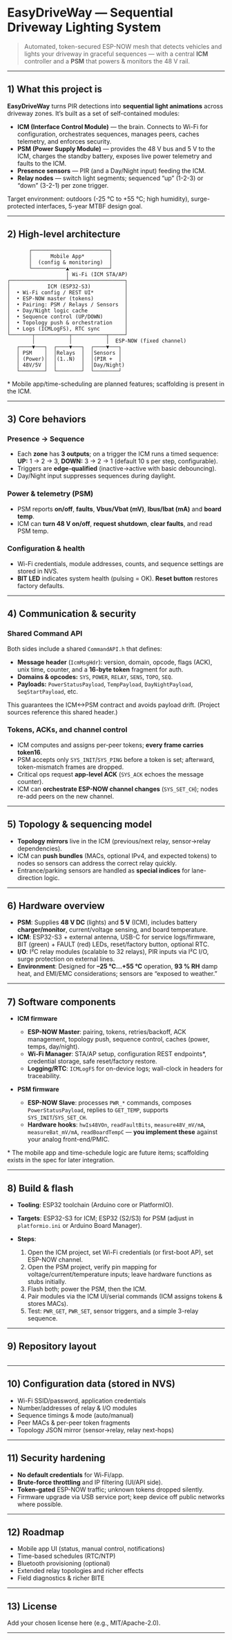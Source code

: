 # EasyDriveWay — Sequential Driveway Lighting System

> Automated, token-secured ESP-NOW mesh that detects vehicles and lights your driveway in graceful sequences — with a central **ICM** controller and a **PSM** that powers & monitors the 48 V rail.&#x20;

---

## 1) What this project is

**EasyDriveWay** turns PIR detections into **sequential light animations** across driveway zones.
It’s built as a set of self-contained modules:

* **ICM (Interface Control Module)** — the brain. Connects to Wi-Fi for configuration, orchestrates sequences, manages peers, caches telemetry, and enforces security.
* **PSM (Power Supply Module)** — provides the 48 V bus and 5 V to the ICM, charges the standby battery, exposes live power telemetry and faults to the ICM.
* **Presence sensors** — PIR (and a Day/Night input) feeding the ICM.
* **Relay nodes** — switch light segments; sequenced “up” (1-2-3) or “down” (3-2-1) per zone trigger.

Target environment: outdoors (-25 °C to +55 °C; high humidity), surge-protected interfaces, 5-year MTBF design goal.&#x20;

---

## 2) High-level architecture

```
       ┌─────────────────────────┐
       │      Mobile App*        │
       │  (config & monitoring)  │
       └───────────▲─────────────┘
                   │ Wi-Fi (ICM STA/AP)
┌──────────────────┴──────────────────┐
│            ICM (ESP32-S3)           │
│  • Wi-Fi config / REST UI*          │
│  • ESP-NOW master (tokens)          │
│  • Pairing: PSM / Relays / Sensors  │
│  • Day/Night logic cache            │
│  • Sequence control (UP/DOWN)       │
│  • Topology push & orchestration    │
│  • Logs (ICMLogFS), RTC sync        │
└───────┬───────────┬───────────┬─────┘
        │           │           │  ESP-NOW (fixed channel)
   ┌────▼───┐  ┌────▼───┐  ┌────▼───┐
   │ PSM    │  │Relays  │  │Sensors │
   │ (Power)│  │(1..N)  │  │(PIR +  │
   │ 48V/5V │  │        │  │Day/Night)
   └────────┘  └────────┘  └────────┘
```

\* Mobile app/time-scheduling are planned features; scaffolding is present in the ICM.&#x20;

---

## 3) Core behaviors

### Presence → Sequence

* Each **zone** has **3 outputs**; on a trigger the ICM runs a timed sequence:
  **UP:** 1 → 2 → 3, **DOWN:** 3 → 2 → 1 (default 10 s per step, configurable).
* Triggers are **edge-qualified** (inactive→active with basic debouncing).
* Day/Night input suppresses sequences during daylight.&#x20;

### Power & telemetry (PSM)

* PSM reports **on/off**, **faults**, **Vbus/Vbat (mV)**, **Ibus/Ibat (mA)** and **board temp**.
* ICM can **turn 48 V on/off**, **request shutdown**, **clear faults**, and read PSM temp.&#x20;

### Configuration & health

* Wi-Fi credentials, module addresses, counts, and sequence settings are stored in NVS.
* **BIT LED** indicates system health (pulsing = OK). **Reset button** restores factory defaults.&#x20;

---

## 4) Communication & security

### Shared Command API

Both sides include a shared `CommandAPI.h` that defines:

* **Message header** (`IcmMsgHdr`): version, domain, opcode, flags (ACK), unix time, counter, and a **16-byte token** fragment for auth.
* **Domains & opcodes:** `SYS`, `POWER`, `RELAY`, `SENS`, `TOPO`, `SEQ`.
* **Payloads:** `PowerStatusPayload`, `TempPayload`, `DayNightPayload`, `SeqStartPayload`, etc.

This guarantees the ICM<→PSM contract and avoids payload drift. (Project sources reference this shared header.)

### Tokens, ACKs, and channel control

* ICM computes and assigns per-peer tokens; **every frame carries token16**.
* PSM accepts only `SYS_INIT`/`SYS_PING` before a token is set; afterward, token-mismatch frames are dropped.
* Critical ops request **app-level ACK** (`SYS_ACK` echoes the message counter).
* ICM can **orchestrate ESP-NOW channel changes** (`SYS_SET_CH`); nodes re-add peers on the new channel.

---

## 5) Topology & sequencing model

* **Topology mirrors** live in the ICM (previous/next relay, sensor→relay dependencies).
* ICM can **push bundles** (MACs, optional IPv4, and expected tokens) to nodes so sensors can address the correct relay quickly.
* Entrance/parking sensors are handled as **special indices** for lane-direction logic.

---

## 6) Hardware overview

* **PSM**: Supplies **48 V DC** (lights) and **5 V** (ICM), includes battery **charger/monitor**, current/voltage sensing, and board temperature.
* **ICM**: ESP32-S3 + external antenna, USB-C for service logs/firmware, BIT (green) + FAULT (red) LEDs, reset/factory button, optional RTC.
* **I/O**: I²C relay modules (scalable to 32 relays), PIR inputs via I²C I/O, surge protection on external lines.
* **Environment**: Designed for **–25 °C…+55 °C** operation, **93 % RH** damp heat, and EMI/EMC considerations; sensors are “exposed to weather.”&#x20;

---

## 7) Software components

* **ICM firmware**

  * **ESP-NOW Master**: pairing, tokens, retries/backoff, ACK management, topology push, sequence control, caches (power, temps, day/night).
  * **Wi-Fi Manager**: STA/AP setup, configuration REST endpoints\*, credential storage, safe reset/factory restore.
  * **Logging/RTC**: `ICMLogFS` for on-device logs; wall-clock in headers for traceability.

* **PSM firmware**

  * **ESP-NOW Slave**: processes `PWR_*` commands, composes `PowerStatusPayload`, replies to `GET_TEMP`, supports `SYS_INIT`/`SYS_SET_CH`.
  * **Hardware hooks**: `hwIs48VOn`, `readFaultBits`, `measure48V_mV/mA`, `measureBat_mV/mA`, `readBoardTempC` — **you implement these** against your analog front-end/PMIC.

\* The mobile app and time-schedule logic are future items; scaffolding exists in the spec for later integration.&#x20;

---

## 8) Build & flash

* **Tooling**: ESP32 toolchain (Arduino core or PlatformIO).
* **Targets**: ESP32-S3 for ICM; ESP32 (S2/S3) for PSM (adjust in `platformio.ini` or Arduino Board Manager).
* **Steps**:

  1. Open the ICM project, set Wi-Fi credentials (or first-boot AP), set ESP-NOW channel.
  2. Open the PSM project, verify pin mapping for voltage/current/temperature inputs; leave hardware functions as stubs initially.
  3. Flash both; power the PSM, then the ICM.
  4. Pair modules via the ICM UI/serial commands (ICM assigns tokens & stores MACs).
  5. Test: `PWR_GET`, `PWR_SET`, sensor triggers, and a simple 3-relay sequence.

---

## 9) Repository layout 

```

```

---

## 10) Configuration data (stored in NVS)

* Wi-Fi SSID/password, application credentials
* Number/addresses of relay & I/O modules
* Sequence timings & mode (auto/manual)
* Peer MACs & per-peer token fragments
* Topology JSON mirror (sensor→relay, relay next-hops)&#x20;

---

## 11) Security hardening

* **No default credentials** for Wi-Fi/app.
* **Brute-force throttling** and IP filtering (UI/API side).
* **Token-gated** ESP-NOW traffic; unknown tokens dropped silently.
* Firmware upgrade via USB service port; keep device off public networks where possible.&#x20;

---

## 12) Roadmap

* Mobile app UI (status, manual control, notifications)
* Time-based schedules (RTC/NTP)
* Bluetooth provisioning (optional)
* Extended relay topologies and richer effects
* Field diagnostics & richer BITE&#x20;

---

## 13) License

Add your chosen license here (e.g., MIT/Apache-2.0).

---

